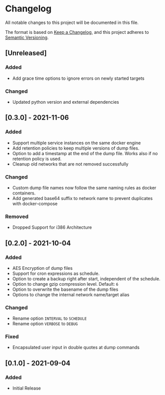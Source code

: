 # Changelog
All notable changes to this project will be documented in this file.

The format is based on [Keep a Changelog](https://keepachangelog.com/en/1.0.0/),
and this project adheres to [Semantic Versioning](https://semver.org/spec/v2.0.0.html).

## [Unreleased]
### Added
- Add grace time options to ignore errors on newly started targets

### Changed
- Updated python version and external dependencies

## [0.3.0] - 2021-11-06
### Added
- Support multiple service instances on the same docker engine
- Add retention policies to keep multiple versions of dump files.
- Option to add a timestamp at the end of the dump file. Works also if no retention policy is used.
- Cleanup old networks that are not removed successfully

### Changed
- Custom dump file names now follow the same naming rules as docker containers.
- Add generated base64 suffix to network name to prevent duplicates with docker-compose

### Removed
- Dropped Support for i386 Architecture

## [0.2.0] - 2021-10-04
### Added
- AES Encryption of dump files
- Support for cron expressions as schedule.
- Option to create a backup right after start, independent of the schedule.
- Option to change gzip compression level. Default: `6`
- Option to overwrite the basename of the dump files
- Options to change the internal network name/target alias

### Changed
- Rename option `INTERVAL` to `SCHEDULE`
- Rename option `VERBOSE` to `DEBUG`

### Fixed
- Encapsulated user input in double quotes at dump commands

## [0.1.0] - 2021-09-04
### Added
- Initial Release
